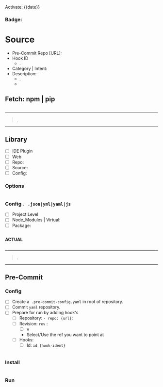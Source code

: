 Activate: {{date}}

### Badge:

# Source

-   Pre-Commit Repo [URL]:
-   Hook ID
    -   .
-   Category | Intent:
-   Description:
    -   .
    -

## Fetch: npm | pip

```yaml

```

---

> .

---

## Library

-   [ ] IDE Plugin
-   [ ] Web
-   [ ] Repo:
-   [ ] Source:
-   [ ] Config:

### Options

```yaml

```

### Config `. .json|yml|yaml|js`

-   [ ] Project Level
-   [ ] Node_Modules | Virtual:
-   [ ] Package:

```yanl

```

**ACTUAL**

```yaml

```

---

> .

---

## Pre-Commit

### Config

-   [ ] Create a` .pre-commit-config.yaml` in root of repository.
-   [ ] Commit `yaml` repository.
-   [ ] Prepare for run by adding hook's
    -   [ ] Repository: `- repo: {url}`:
    -   [ ] Revision: `rev` : `    `
        -   [ ] v
        -   Select/Use the ref you want to point at
    -   [ ] Hooks:
        -   [ ] Id: `id {hook-ident}`

```yaml

```

### Install

```bash


```

### Run

```bash


```
